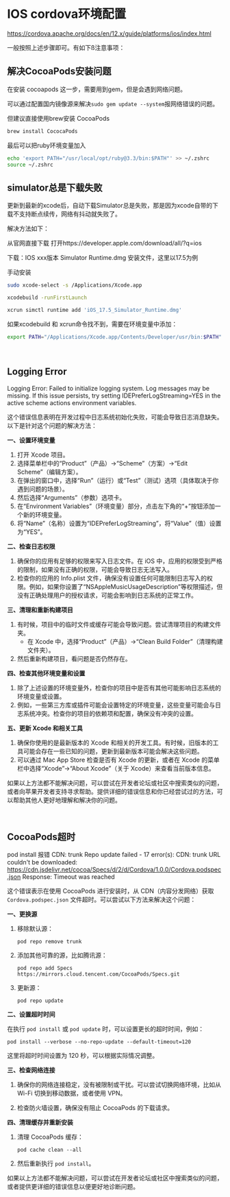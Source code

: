 # IOS cordova环境配置

https://cordova.apache.org/docs/en/12.x/guide/platforms/ios/index.html

一般按照上述步骤即可。有如下ß注意事项：

## 解决CocoaPods安装问题
在安装 cocoapods 这一步，需要用到gem，但是会遇到网络问题。

可以通过配置国内镜像源来解决`sudo gem update --system`报网络错误的问题。

但建议直接使用brew安装 CocoaPods
```zsh
brew install CococaPods
```
最后可以把ruby环境变量加入
```zsh
echo 'export PATH="/usr/local/opt/ruby@3.3/bin:$PATH"' >> ~/.zshrc
source ~/.zshrc
```

## simulator总是下载失败
更新到最新的xcode后，自动下载Simulator总是失败，那是因为xcode自带的下载不支持断点续传，网络有抖动就失败了。

解决方法如下：

从官网直接下载
打开https://developer.apple.com/download/all/?q=ios

下载：IOS xxx版本 Simulator Runtime.dmg 安装文件，这里以17.5为例

手动安装
```zsh
sudo xcode-select -s /Applications/Xcode.app

xcodebuild -runFirstLaunch 

xcrun simctl runtime add 'iOS_17.5_Simulator_Runtime.dmg'
```
如果xcodebuild 和 xcrun命令找不到，需要在环境变量中添加：
```zsh
export PATH="/Applications/Xcode.app/Contents/Developer/usr/bin:$PATH"
```

<br>

## Logging Error
Logging Error: Failed to initialize logging system. Log messages may be missing. If this issue persists, try setting IDEPreferLogStreaming=YES in the active scheme actions environment variables.

这个错误信息表明在开发过程中日志系统初始化失败，可能会导致日志消息缺失。以下是针对这个问题的解决方法：

**一、设置环境变量**

1. 打开 Xcode 项目。
2. 选择菜单栏中的“Product”（产品）->“Scheme”（方案）->“Edit Scheme”（编辑方案）。
3. 在弹出的窗口中，选择“Run”（运行）或“Test”（测试）选项（具体取决于你遇到问题的场景）。
4. 然后选择“Arguments”（参数）选项卡。
5. 在“Environment Variables”（环境变量）部分，点击左下角的“+”按钮添加一个新的环境变量。
6. 将“Name”（名称）设置为“IDEPreferLogStreaming”，将“Value”（值）设置为“YES”。

**二、检查日志权限**

1. 确保你的应用有足够的权限来写入日志文件。在 iOS 中，应用的权限受到严格的限制，如果没有正确的权限，可能会导致日志无法写入。
2. 检查你的应用的 Info.plist 文件，确保没有设置任何可能限制日志写入的权限。例如，如果你设置了“NSAppleMusicUsageDescription”等权限描述，但没有正确处理用户的授权请求，可能会影响到日志系统的正常工作。

**三、清理和重新构建项目**

1. 有时候，项目中的临时文件或缓存可能会导致问题。尝试清理项目的构建文件夹。
   - 在 Xcode 中，选择“Product”（产品）->“Clean Build Folder”（清理构建文件夹）。
2. 然后重新构建项目，看问题是否仍然存在。

**四、检查其他环境变量和设置**

1. 除了上述设置的环境变量外，检查你的项目中是否有其他可能影响日志系统的环境变量或设置。
2. 例如，一些第三方库或插件可能会设置特定的环境变量，这些变量可能会与日志系统冲突。检查你的项目的依赖项和配置，确保没有冲突的设置。

**五、更新 Xcode 和相关工具**

1. 确保你使用的是最新版本的 Xcode 和相关的开发工具。有时候，旧版本的工具可能会存在一些已知的问题，更新到最新版本可能会解决这些问题。
2. 可以通过 Mac App Store 检查是否有 Xcode 的更新，或者在 Xcode 的菜单栏中选择“Xcode”->“About Xcode”（关于 Xcode）来查看当前版本信息。

如果以上方法都不能解决问题，可以尝试在开发者论坛或社区中搜索类似的问题，或者向苹果开发者支持寻求帮助。提供详细的错误信息和你已经尝试过的方法，可以帮助其他人更好地理解和解决你的问题。

<br>

## CocoaPods超时
pod install 报错 CDN: trunk Repo update failed - 17 error(s):
CDN: trunk URL couldn't be downloaded: https://cdn.jsdelivr.net/cocoa/Specs/d/2/d/Cordova/1.0.0/Cordova.podspec.json Response: Timeout was reached

这个错误表示在使用 CocoaPods 进行安装时，从 CDN（内容分发网络）获取 `Cordova.podspec.json` 文件超时。可以尝试以下方法来解决这个问题：

**一、更换源**

1. 移除默认源：
   ```
   pod repo remove trunk
   ```

2. 添加其他可靠的源，比如腾讯源：
   ```
   pod repo add Specs https://mirrors.cloud.tencent.com/CocoaPods/Specs.git
   ```

3. 更新源：
   ```
   pod repo update
   ```

**二、设置超时时间**

在执行 `pod install` 或 `pod update` 时，可以设置更长的超时时间，例如：

```
pod install --verbose --no-repo-update --default-timeout=120
```

这里将超时时间设置为 120 秒，可以根据实际情况调整。

**三、检查网络连接**

1. 确保你的网络连接稳定，没有被限制或干扰。可以尝试切换网络环境，比如从 Wi-Fi 切换到移动数据，或者使用 VPN。

2. 检查防火墙设置，确保没有阻止 CocoaPods 的下载请求。

**四、清理缓存并重新安装**

1. 清理 CocoaPods 缓存：
   ```
   pod cache clean --all
   ```

2. 然后重新执行 `pod install`。

如果以上方法都不能解决问题，可以尝试在开发者论坛或社区中搜索类似的问题，或者提供更详细的错误信息以便更好地诊断问题。